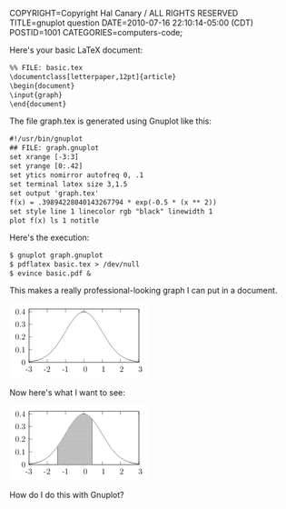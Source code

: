 COPYRIGHT=Copyright Hal Canary / ALL RIGHTS RESERVED
TITLE=gnuplot question
DATE=2010-07-16 22:10:14-05:00 (CDT)
POSTID=1001
CATEGORIES=computers-code;

Here's your basic LaTeX document:

    
    %% FILE: basic.tex
    \documentclass[letterpaper,12pt]{article}
    \begin{document}
    \input{graph}
    \end{document}
    

The file graph.tex is generated using Gnuplot like this:

    
    #!/usr/bin/gnuplot
    ## FILE: graph.gnuplot
    set xrange [-3:3]
    set yrange [0:.42]
    set ytics nomirror autofreq 0, .1
    set terminal latex size 3,1.5
    set output 'graph.tex'
    f(x) = .39894228040143267794 * exp(-0.5 * (x ** 2))
    set style line 1 linecolor rgb "black" linewidth 1
    plot f(x) ls 1 notitle
    

Here's the execution:

    
    $ gnuplot graph.gnuplot
    $ pdflatex basic.tex > /dev/null
    $ evince basic.pdf &
    

This makes a really professional-looking graph I can put in a document.

![[]](/images/2010-07-16_graph.png)

Now here's what I want to see:

![[]](/images/2010-07-16_graph_2.png)

How do I do this with Gnuplot?
